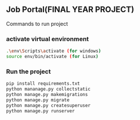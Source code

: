 ## Job Portal(FINAL YEAR PROJECT)
Commands to run project
  
### activate virtual environment
```bash
.\env\Scripts\activate (for windows)
source env/bin/activate (for Linux)
```
### Run the project 
```bash
pip install requirements.txt
python mananage.py collectstatic
python manage.py makemigrations
python manage.py migrate
python manage.py createsuperuser
python manage.py runserver
```

 
